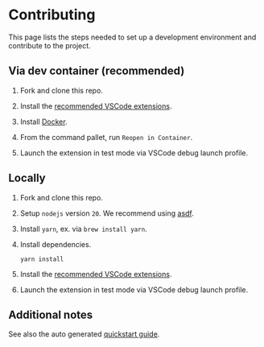 # Contributing

This page lists the steps needed to set up a development environment and contribute to the project.

## Via dev container (recommended)

1. Fork and clone this repo.

2. Install the [recommended VSCode extensions](.vscode/extensions.json).

3. Install [Docker](https://docs.docker.com/get-docker/).

4. From the command pallet, run `Reopen in Container`.

5. Launch the extension in test mode via VSCode debug launch profile.

## Locally

1. Fork and clone this repo.

2. Setup `nodejs` version `20`. We recommend using [asdf](https://asdf-vm.com/guide/getting-started.html).

3. Install `yarn`, ex. via `brew install yarn`.

4. Install dependencies.

    ```shell
    yarn install
    ```

5. Install the [recommended VSCode extensions](.vscode/extensions.json).

6. Launch the extension in test mode via VSCode debug launch profile.

## Additional notes

See also the auto generated [quickstart guide](vsc-extension-quickstart.md).
